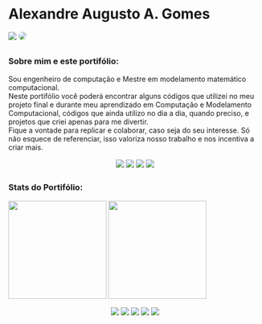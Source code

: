 # Alexandre Augusto A. Gomes
<div align="left"> 
<a href = "mailto:alexandre.3ag.tech@gmail.com"> <img src="https://img.shields.io/badge/Gmail-D14836?style=for-the-badge&logo=gmail&logoColor=white"></a>
  <a href="https://www.linkedin.com/in/alexandre-3ag/" target="_blank"><img src="https://img.shields.io/badge/-LinkedIn-%230077B5?style=for-the-badge&logo=linkedin&logoColor=white" style="border-radius: 30px" target="_blank"></a> 
</div>

##
### Sobre mim e este portifólio:
<p>Sou engenheiro de computação e Mestre em modelamento matemático computacional.<br>
Neste portifólio você poderá encontrar alguns códigos que utilizei no meu projeto final e durante meu aprendizado em Computação e Modelamento Computacional, códigos que ainda utilizo no dia a dia, quando preciso, e projetos que criei apenas para me divertir.<br>
Fique a vontade para replicar e colaborar, caso seja do seu interesse. Só não esquece de referenciar, isso valoriza nosso trabalho e nos incentiva a criar mais.<br></p>

<div align="center"> 
  <img align="center" src="https://img.shields.io/badge/Python-FF8C00?style=for-the-badge&logo=python&logoColor=white">
  <img align="center" src="https://img.shields.io/badge/C-C71585?style=for-the-badge&logo=c&logoColor=white">
  <img align="center" src="https://img.shields.io/badge/SQLite-07405E?style=for-the-badge&logo=sqlite&logoColor=white">
  <img align="center" src="https://img.shields.io/badge/HTML-239120?style=for-the-badge&logo=html5&logoColor=white">
</div>

##

### Stats do Portifólio:
<div style="display: inline_block">
  <img align="center" height="195px" src="https://github-readme-stats.vercel.app/api?username=aaugustoag&theme=midnight-purple&show_icons=true">
  <img align="center" height="195px" src="https://github-readme-stats.vercel.app/api/top-langs/?username=aaugustoag&layout=compact&theme=midnight-purple">
</div>
<br>
<div align="center"> 
  <img src="https://img.shields.io/badge/Ciência%20de%20Dados-red">
  <img src="https://img.shields.io/badge/Inteligência%20Artificial-orange">
  <img src="https://img.shields.io/badge/Aprendizado%20de%20Máquina-purple">
  <img src="https://img.shields.io/badge/Eplicabilidade%20em%20IA-grey">
  <img src="https://img.shields.io/badge/Outros-green">
</div>
